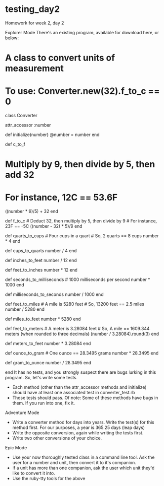 # testing_day2
Homework for week 2, day 2

Explorer Mode
There's an existing program, available for download here, or below:

# A class to convert units of measurement
# To use: Converter.new(32).f_to_c == 0
class Converter

  attr_accessor :number

  def initialize(number)
    @number = number
  end

  def c_to_f
   # Multiply by 9, then divide by 5, then add 32
   # For instance, 12C == 53.6F
   ((number * 9)/5) + 32
  end

  def f_to_c
    # Deduct 32, then multiply by 5, then divide by 9
    # For instance, 23F == -5C
    ((number - 32) * 5)/9
  end

  def quarts_to_cups
    # Four cups in a quart
    # So, 2 quarts == 8 cups
    number * 4
  end

  def cups_to_quarts
    number / 4
  end

  def inches_to_feet
    number / 12
  end

  def feet_to_inches
    number * 12
  end

  def seconds_to_milliseconds
    # 1000 milliseconds per second
    number * 1000
  end

  def milliseconds_to_seconds
    number / 1000
  end

  def feet_to_miles
    # A mile is 5280 feet
    # So, 13200 feet == 2.5 miles
    number / 5280
  end

  def miles_to_feet
    number * 5280
  end

  def feet_to_meters
    # A meter is 3.28084 feet
    # So, A mile == 1609.344 meters (when rounded to three decimals)
    (number / 3.28084).round(3)
  end

  def meters_to_feet
    number * 3.28084
  end

  def ounce_to_gram
    # One ounce == 28.3495 grams
    number * 28.3495
  end

  def gram_to_ounce
    number / 28.3495
  end

end
It has no tests, and you strongly suspect there are bugs lurking in this program. So, let's write some tests.
- Each method (other than the attr_accessor methods and initialize) should have at least one associated test in converter_test.rb
- Those tests should pass. Of note: Some of these methods have bugs in them. If you run into one, fix it.

Adventure Mode
- Write a converter method for days into years. Write the test(s) for this method first. For our purposes, a year is 365.25 days (leap days)
- Write the opposite conversion, again while writing the tests first.
- Write two other conversions of your choice.

Epic Mode
- Use your now thoroughly tested class in a command line tool. Ask the user for a number and unit, then convert it to it's companion.
- If a unit has more than one companion, ask the user which unit they'd like to convert it into.
- Use the ruby-tty tools for the above
